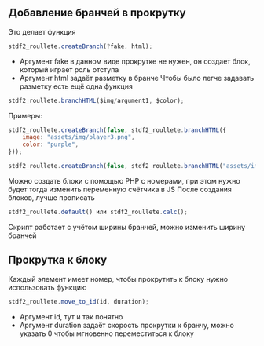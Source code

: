 ## Добавление бранчей в прокрутку

Это делает функция
```javascript
stdf2_roullete.createBranch(?fake, html);
```
- Аргумент fake в данном виде прокрутке не нужен, он создает блок, который играет роль отступа
- Аргумент html задаёт разметку в бранче
Чтобы было легче задавать разметку есть ещё одна функция
```javascript
stdf2_roullete.branchHTML($img/argument1, $color);
```

Примеры:
```javascript
stdf2_roullete.createBranch(false, stdf2_roullete.branchHTML({
    image: "assets/img/player3.png",
    color: "purple",
}));

stdf2_roullete.createBranch(false, stdf2_roullete.branchHTML("assets/img/player3.png", "purple"));
```


Можно создать блоки с помощью PHP с номерами, при этом нужно будет тогда изменить переменную счётчика в JS
После создания блоков, лучше прописать
```javascript
stdf2_roullete.default() или stdf2_roullete.calc();
```
Скрипт работает с учётом ширины бранчей, можно изменить ширину бранчей


## Прокрутка к блоку

Каждый элемент имеет номер, чтобы прокрутить к блоку нужно использовать функцию
```javascript
stdf2_roullete.move_to_id(id, duration);
```
- Аргумент id, тут и так понятно
- Аргумент duration задаёт скорость прокрутки к бранчу, можно указать 0 чтобы мгновенно переместиться к блоку
